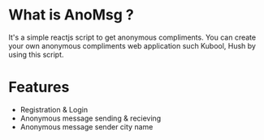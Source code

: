 # What is AnoMsg ?
It's a simple reactjs script to get anonymous compliments. You can create your own anonymous  compliments web application such Kubool, Hush by using this script.

# Features
 - Registration & Login
 - Anonymous message sending & recieving
 - Anonymous message sender city name


